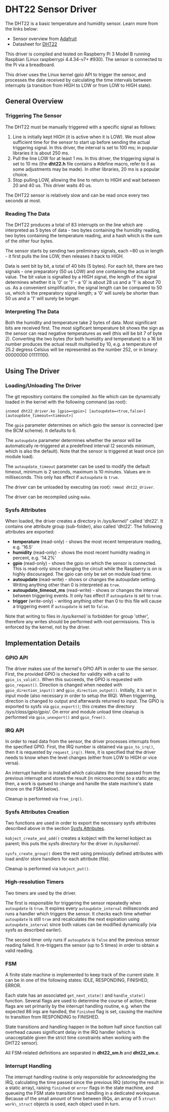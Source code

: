 # DHT22 Sensor Driver

The DHT22 is a basic temperature and humidity sensor. Learn more from the links
below:
* Sensor overview from [Adafruit](https://learn.adafruit.com/dht/overview)
* Datasheet for [DHT22](https://www.sparkfun.com/datasheets/Sensors/Temperature/DHT22.pdf)

This driver is compiled and tested on Raspberry Pi 3 Model B running Raspbian
(Linux raspberrypi 4.4.34-v7+ #930). The sensor is connected to the Pi via a
breadboard.

This driver uses the Linux kernel gpio API to trigger the sensor, and processes
the data received by calculating the time intervals between interrupts (a
transition from HIGH to LOW or from LOW to HIGH state).

## General Overview

### Triggering The Sensor

The DHT22 must be manually triggered with a specific signal as follows:
 1. Line is initially kept HIGH (it is active when it is LOW). We must allow
sufficient time for the sensor to start up before sending the actual triggering
signal. In this driver, the interval is set to 100 ms; in popular libraries it
is about 250 ms.
 2. Pull the line LOW for at least 1 ms. In this driver, the triggering signal
is set to 10 ms (the **dht22.h** file contains a #define macro, refer to it as some
adjustments may be made). In other libraries, 20 ms is a popular choice.
 3. Stop pulling LOW, allowing the line to return to HIGH and wait between 20
and 40 us. This driver waits 40 us.

The DHT22 sensor is relatively slow and can be read once every two seconds at
most.

### Reading The Data

The DHT22 produces a total of 83 interrupts on the line which are interpreted as
5 bytes of data - two bytes containing the humidity reading, two bytes
containing the temperature reading, and a hash which is the sum of the other
four bytes.

The sensor starts by sending two preliminary signals, each ~80 us in length - it
first pulls the line LOW, then releases it back to HIGH.

Data is sent bit by bit, a total of 40 bits (5 bytes). For each bit, there are
two signals - one preparatory (50 us LOW) and one containing the actual bit
value. The bit value is signalled by a HIGH signal, the length of the signal
determines whether it is '0' or '1' - a '0' is about 28 us and a '1' is about 70
us. As a convenient simplification, the signal length can be compared to 50 us,
which is the preparatory signal length; a '0' will surely be shorter than 50 us
and a '1' will surely be longer.

### Interpreting The Data

Both the humidity and temperature take 2 bytes of data. Most significant bits
are received first. The most sigificant temperature bit shows the sign as the
sensor can read negative temperatures as well (this will be bit 7 of byte 2).
Converting the two bytes (for both humidity and temperature) to a 16 bit number
produces the actual result multiplied by 10, e.g. a temperature of 25.2 degress
Celsius will be represented as the number 252, or in binary: 00000000 011111100.

## Using The Driver

### Loading/Unloading The Driver

The git repository contains the compiled .ko file which can be dynamically
loaded in the kernel with the following command (as root):

`insmod dht22_driver.ko [gpio=<gpio>] [autoupdate=<true,false>] [autoupdate_timeout=<timeout>]`

The `gpio` parameter determines on which gpio the sensor is connected (per the
BCM scheme). It defaults to 6.

The `autoupdate` parameter determines whether the sensor will be automatically
re-triggered at a predefined interval (2 seconds minimum, which is also the
default). Note that the sensor is triggered at least once (on module load).

The `autoupdate_timeout` parameter can be used to modify the default timeout,
minimum is 2 seconds, maximum is 10 minutes. Values are in milliseconds. This
only has effect if `autoupdate` is `true`.

The driver can be unloaded by executing (as root): `rmmod dht22_driver`.

The driver can be recompiled using `make`.

### Sysfs Attributes

When loaded, the driver creates a directory in _/sys/kernel/_' called 'dht22'.
It contains one attribute group (sub-folder), also called 'dht22'. The following
attributes are exported:
* **temperature** (read-only) - shows the most recent temperature reading, e.g.
'16.5'
* **humidity** (read-only) - shows the most recent humidity reading in percent,
e.g. '14.2%'
* **gpio** (read-only) - shows the gpio on which the sensor is connected. This
is read-only since changing the circuit while the Raspberry is on is highly
discouraged. The gpio can only be set on module load time.
* **autoupdate** (read-write) - shows or changes the autoupdate setting. Writing
anything other than 0 is interpreted as `true`.
* **autoupdate\_timeout\_ms** (read-write) - shows or changes the interval
between triggering events. It only has effect if `autoupdate` is set to `true`.
* **trigger** (write-only) - writing anything other than 0 to this file will
cause a triggering event if `autoupdate` is set to `false`.

Note that writing to files in _/sys/kernel/_ is forbidden for group 'other',
therefore any writes should be performed with root permissions. This is enforced
by the kernel, not by the driver.

## Implementation Details

### GPIO API

The driver makes use of the kernel's GPIO API in order to use the sensor.
First, the provided GPIO is checked for validity with a call to
`gpio_is_valid()`.
When this succeeds, the GPIO is requested with `gpio_request()`.
Direction is changed when needed with `gpio_direction_input()` and
`gpio_direction_output()`. Initially, it is set in input mode (also necessary
in order to setup the IRQ). When triggerring, direction is changed to output
and afterwards returned to input.
The GPIO is exported to sysfs via `gpio_export()`; this creates the directory
_/sys/class/gpio/gpio<num>/_.
On error and module unload time cleanup is performed via `gpio_unexport()` and
`gpio_free()`.

### IRQ API

In order to read data from the sensor, the driver processes interrupts from the
specified GPIO. First, the IRQ number is obtained via `gpio_to_irq()`, then
it is requested by `request_irq()`. Here, it is specified that the driver needs
to know when the level changes (either from LOW to HIGH or vice versa).

An interrupt handler is installed which calculates the time passed from the
previous interrupt and stores the result (in microseconds) to a static array;
then, a work is queued to change and handle the state machine's state (more on
the FSM below).

Cleanup is performed via `free_irq()`.

### Sysfs Attributes Creation

Two functions are used in order to export the necessary sysfs attributes
described above in the section [Sysfs Attributes](#sysfs-attributes).

`kobject_create_and_add()` creates a kobject with the kernel kobject as parent;
this puts the sysfs directory for the driver in _/sys/kernel/_.

`sysfs_create_group()` does the rest using previously defined attributes with
load and/or store handlers for each attribute (file).

Cleanup is performed via `kobject_put()`.

### High-resolution Timers

Two timers are used by the driver.

The first is responsible for triggering the
sensor repeatedly when `autoupdate` is `true`. It expires every
`autoupdate_interval` milliseconds and runs a handler which triggers the sensor.
It checks each time whether `autoupdate` is still `true` and recalculates the
next expiration using `autoupdate_interval` since both values can be modified
dynamically (via sysfs as described eariler).

The second timer only runs if `autoupdate` is `false` and the previous sensor
reading failed. It re-triggers the sensor (up to 5 times) in order to obtain
a valid reading.

### FSM

A finite state machine is implemented to keep track of the current state. It can
be in one of the following states: IDLE, RESPONDING, FINISHED, ERROR.

Each state has an associated `get_next_state()` and `handle_state()` function.
Several flags are used to determine the course of action; these flags are set
primarily by the interrupt handling routine, e.g. when the expected 86 irqs are
handled, the `finished` flag is set, causing the machine to transition from
RESPONDING to FINISHED.

State transitions and handling happen in the bottom half since function call
overhead causes significant delay in the IRQ handler (which is unacceptable
given the strict time constraints when working with the DHT22 sensor).

All FSM-related definitions are separated in **dht22\_sm.h** and
**dht22\_sm.c**.

### Interrupt Handling

The interrupt handling routine is only responsible for acknowledging the IRQ,
calculating the time passed since the previous IRQ (storing the result in a
static array), raising `finished` or `error` flags in the state machine, and
queueing the FSM state transition and handling in a dedicated workqueue.
Because of the small amount of time between IRQs, an array of 5 `struct
work\_struct` objects is used, each object used in turn.
